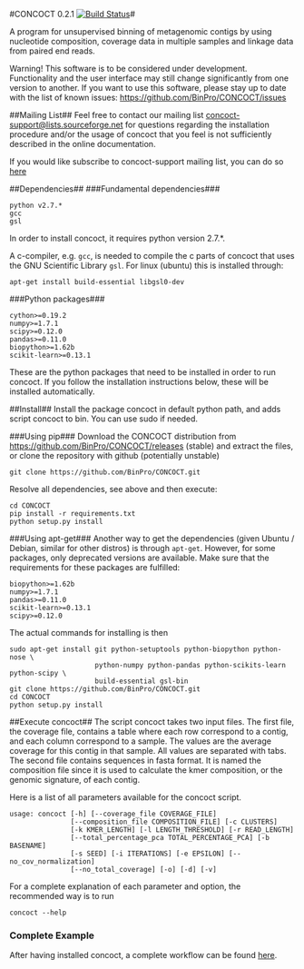 #CONCOCT 0.2.1 [![Build Status](https://travis-ci.org/BinPro/CONCOCT.png?branch=master)](https://travis-ci.org/BinPro/CONCOCT)#

A program for unsupervised binning of metagenomic contigs by using nucleotide composition, 
coverage data in multiple samples and linkage data from paired end reads.

Warning! This software is to be considered under development. Functionality and the user interface may still change significantly from one version to another.
If you want to use this software, please stay up to date with the list of known issues:
https://github.com/BinPro/CONCOCT/issues

##Mailing List##
Feel free to contact our mailing list concoct-support@lists.sourceforge.net for questions regarding the installation procedure and/or the usage of concoct that you feel is not sufficiently described in the online documentation. 

If you would like subscribe to concoct-support mailing list, you can do so [here](https://lists.sourceforge.net/lists/listinfo/concoct-support)

##Dependencies##
###Fundamental dependencies###
```
python v2.7.*
gcc
gsl
```

In order to install concoct, it requires python version 2.7.*. 

A c-compiler, e.g. ```gcc```, is needed to compile the c parts of concoct that uses the GNU Scientific Library ```gsl```. For linux (ubuntu) this is installed through:
```
apt-get install build-essential libgsl0-dev
```
###Python packages###
```
cython>=0.19.2
numpy>=1.7.1
scipy>=0.12.0
pandas>=0.11.0
biopython>=1.62b
scikit-learn>=0.13.1
```
These are the python packages that need to be installed in order to run concoct. If you follow the installation instructions below, these will be installed automatically. 

##Install##
Install the package concoct in default python path, and adds script concoct to bin. You can use sudo if needed.

###Using pip###
Download the CONCOCT distribution from https://github.com/BinPro/CONCOCT/releases (stable) and extract the files, or clone the repository with github (potentially unstable)
```
git clone https://github.com/BinPro/CONCOCT.git
```

Resolve all dependencies, see above and then execute:
```
cd CONCOCT
pip install -r requirements.txt
python setup.py install
```

###Using apt-get###
Another way to get the dependencies (given Ubuntu / Debian, similar for other distros) is through ```apt-get```. However, for some packages, only deprecated versions are available. Make sure that the requirements for these packages are fulfilled:

    biopython>=1.62b
    numpy>=1.7.1
    pandas>=0.11.0
    scikit-learn>=0.13.1
    scipy>=0.12.0

The actual commands for installing is then
```
sudo apt-get install git python-setuptools python-biopython python-nose \
                     python-numpy python-pandas python-scikits-learn python-scipy \
                     build-essential gsl-bin
git clone https://github.com/BinPro/CONCOCT.git
cd CONCOCT
python setup.py install
```

##Execute concoct##
The script concoct takes two input files. The first file, the coverage
file, contains a table where each row correspond to a contig, and each
column correspond to a sample. The values are the average coverage for
this contig in that sample. All values are separated with tabs. The second file contains sequences in fasta format. It is named the 
composition file since it is used to calculate the kmer composition,
or the genomic signature, of each contig.

Here is a list of all parameters available for the concoct script.
```
usage: concoct [-h] [--coverage_file COVERAGE_FILE]
               [--composition_file COMPOSITION_FILE] [-c CLUSTERS]
               [-k KMER_LENGTH] [-l LENGTH_THRESHOLD] [-r READ_LENGTH]
               [--total_percentage_pca TOTAL_PERCENTAGE_PCA] [-b BASENAME]
               [-s SEED] [-i ITERATIONS] [-e EPSILON] [--no_cov_normalization]
               [--no_total_coverage] [-o] [-d] [-v]
```

For a complete explanation of each parameter and option, the recommended way is to run


```
concoct --help
```

### Complete Example ###
After having installed concoct, a complete workflow can be found [here](https://github.com/BinPro/CONCOCT/blob/master/doc/complete_example.md).

